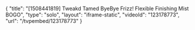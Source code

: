 {
    "title": "[1508441819] Tweakd Tamed ByeBye Frizz! Flexible Finishing Mist BOGO",
    "type": "solo",
    "layout": "iframe-static",
    "videoId": "123178773",
    "url": "\/tvpembed\/123178773"
}
